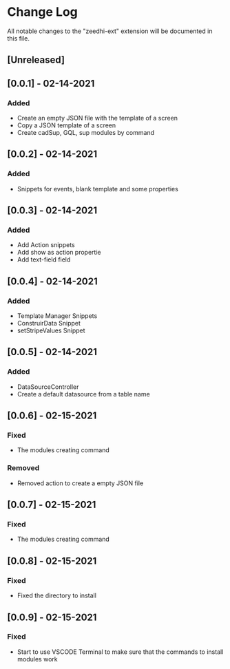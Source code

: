 # Change Log

All notable changes to the "zeedhi-ext" extension will be documented in this file.

## [Unreleased]

## [0.0.1] - 02-14-2021
### Added

- Create an empty JSON file with the template of a screen
- Copy a JSON template of a screen
- Create cadSup, GQL, sup modules by command

## [0.0.2] - 02-14-2021
### Added

- Snippets for events, blank template and some properties

## [0.0.3] - 02-14-2021

### Added

- Add Action snippets
- Add show as action propertie
- Add text-field field


## [0.0.4] - 02-14-2021

### Added

- Template Manager Snippets
- ConstruirData Snippet
- setStripeValues Snippet

## [0.0.5] - 02-14-2021

### Added

- DataSourceController
- Create a default datasource from a table name

## [0.0.6] - 02-15-2021

### Fixed

- The modules creating command

### Removed

- Removed action to create a empty JSON file

## [0.0.7] - 02-15-2021

### Fixed

- The modules creating command

## [0.0.8] - 02-15-2021

### Fixed

- Fixed the directory to install

## [0.0.9] - 02-15-2021

### Fixed

- Start to use VSCODE Terminal to make sure that the commands to install modules work

